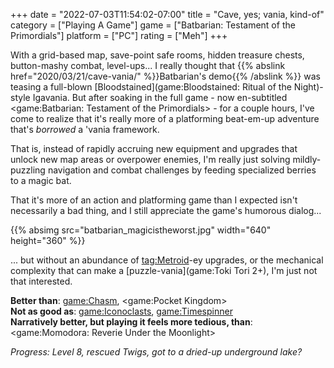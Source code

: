 +++
date = "2022-07-03T11:54:02-07:00"
title = "Cave, yes; vania, kind-of"
category = ["Playing A Game"]
game = ["Batbarian: Testament of the Primordials"]
platform = ["PC"]
rating = ["Meh"]
+++

With a grid-based map, save-point safe rooms, hidden treasure chests, button-mashy combat, level-ups... I really thought that {{% abslink href="2020/03/21/cave-vania/" %}}Batbarian's demo{{% /abslink %}} was teasing a full-blown [Bloodstained](game:Bloodstained: Ritual of the Night)-style Igavania.  But after soaking in the full game - now en-subtitled <game:Batbarian: Testament of the Primordials> - for a couple hours, I've come to realize that it's really more of a platforming beat-em-up adventure that's <i>borrowed</i> a 'vania framework.

That is, instead of rapidly accruing new equipment and upgrades that unlock new map areas or overpower enemies, I'm really just solving mildly-puzzling navigation and combat challenges by feeding specialized berries to a magic bat.

That it's more of an action and platforming game than I expected isn't necessarily a bad thing, and I still appreciate the game's humorous dialog...

{{% absimg src="batbarian_magicistheworst.jpg" width="640" height="360" %}}

... but without an abundance of <tag:Metroid>-ey upgrades, or the mechanical complexity that can make a [puzzle-vania](game:Toki Tori 2+), I'm just not that interested.

<b>Better than</b>: <game:Chasm>, <game:Pocket Kingdom>  
<b>Not as good as</b>: <game:Iconoclasts>, <game:Timespinner>  
<b>Narratively better, but playing it feels more tedious, than</b>: <game:Momodora: Reverie Under the Moonlight>

<i>Progress: Level 8, rescued Twigs, got to a dried-up underground lake?</i>
